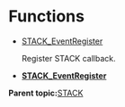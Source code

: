 # Functions

-   [STACK\_EventRegister](GUID-E07C38D5-A4A3-436F-B8CA-33C3491DD12C.md)

    Register STACK callback.


-   **[STACK\_EventRegister](GUID-E07C38D5-A4A3-436F-B8CA-33C3491DD12C.md)**  


**Parent topic:**[STACK](GUID-0D91D610-DAD1-4B1D-9AA7-5578DB846151.md)


